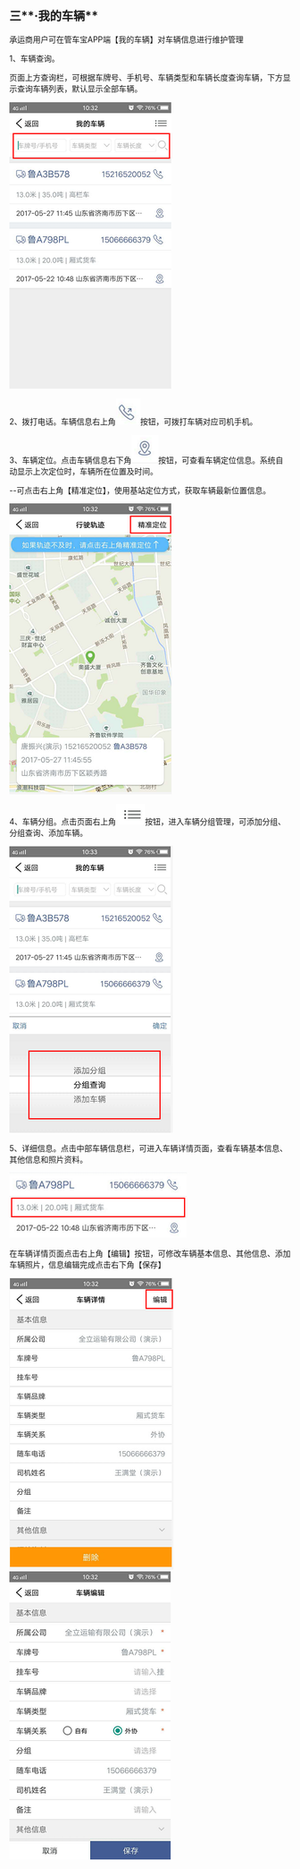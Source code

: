 ## 三**·我的车辆**

承运商用户可在管车宝APP端【我的车辆】对车辆信息进行维护管理

1、车辆查询。

页面上方查询栏，可根据车牌号、手机号、车辆类型和车辆长度查询车辆，下方显示查询车辆列表，默认显示全部车辆。

![](/nassets/g3-7.png)

2、拨打电话。车辆信息右上角![](/nassets/g3-2.png)按钮，可拨打车辆对应司机手机。

3、车辆定位。点击车辆信息右下角![](/nassets/g3-5.png)按钮，可查看车辆定位信息。系统自动显示上次定位时，车辆所在位置及时间。

--可点击右上角【精准定位】，使用基站定位方式，获取车辆最新位置信息。

![](/nassets/g3-8.png)

4、车辆分组。点击页面右上角![](/nassets/g3-12.png)按钮，进入车辆分组管理，可添加分组、分组查询、添加车辆。

![](/nassets/g3-13.png)

5、详细信息。点击中部车辆信息栏，可进入车辆详情页面，查看车辆基本信息、其他信息和照片资料。

![](/nassets/g3-11.png)

在车辆详情页面点击右上角【编辑】按钮，可修改车辆基本信息、其他信息、添加车辆照片，信息编辑完成点击右下角【保存】

![](/nassets/g3-9.png)![](/nassets/g3-10.png)

